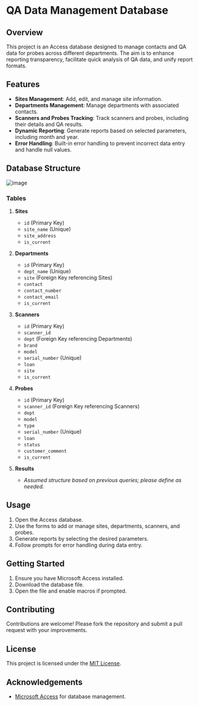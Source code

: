 


# QA Data Management Database

## Overview
This project is an Access database designed to manage contacts and QA data for probes across different departments. The aim is to enhance reporting transparency, facilitate quick analysis of QA data, and unify report formats.

## Features
- **Sites Management**: Add, edit, and manage site information.
- **Departments Management**: Manage departments with associated contacts.
- **Scanners and Probes Tracking**: Track scanners and probes, including their details and QA results.
- **Dynamic Reporting**: Generate reports based on selected parameters, including month and year.
- **Error Handling**: Built-in error handling to prevent incorrect data entry and handle null values.

## Database Structure
![image](https://github.com/user-attachments/assets/ab6e1adb-c0a1-42b5-a374-438d7c045371)
### Tables
1. **Sites**
   - `id` (Primary Key)
   - `site_name` (Unique)
   - `site_address`
   - `is_current`

2. **Departments**
   - `id` (Primary Key)
   - `dept_name` (Unique)
   - `site` (Foreign Key referencing Sites)
   - `contact`
   - `contact_number`
   - `contact_email`
   - `is_current`

3. **Scanners**
   - `id` (Primary Key)
   - `scanner_id`
   - `dept` (Foreign Key referencing Departments)
   - `brand`
   - `model`
   - `serial_number` (Unique)
   - `loan`
   - `site`
   - `is_current`

4. **Probes**
   - `id` (Primary Key)
   - `scanner_id` (Foreign Key referencing Scanners)
   - `dept`
   - `model`
   - `type`
   - `serial_number` (Unique)
   - `loan`
   - `status`
   - `customer_comment`
   - `is_current`

5. **Results**
   - *Assumed structure based on previous queries; please define as needed.*

## Usage
1. Open the Access database.
2. Use the forms to add or manage sites, departments, scanners, and probes.
3. Generate reports by selecting the desired parameters.
4. Follow prompts for error handling during data entry.

## Getting Started
1. Ensure you have Microsoft Access installed.
2. Download the database file.
3. Open the file and enable macros if prompted.

## Contributing
Contributions are welcome! Please fork the repository and submit a pull request with your improvements.

## License
This project is licensed under the [MIT License](LICENSE).

## Acknowledgements
- [Microsoft Access](https://www.microsoft.com/en-us/microsoft-365/access) for database management.
